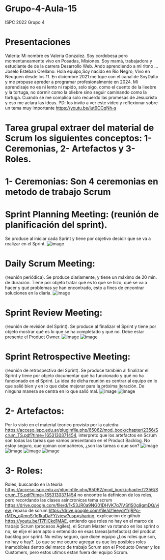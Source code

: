 # Grupo-4-Aula-15
ISPC 2022 Grupo 4

# Presentaciones
Valeria: Mi nombre es Valeria Gonzalez. Soy cordobesa pero momentaneamente vivo en Posadas, Misiones. Soy mamá, trabajadora y estudiante de de la carrera Desarrollo Web. Ando aprendiendo a mi ritmo ...
Joselo Esteban Orellano: Hola equipo,Soy nacido en Rio Negro, Vivo en Neuquen desde los 11. En diciembre 2021 me tope con el canal de SoyDalto y me propuse apreder a programar profesionalmente en 2024. Mi aprendisaje no es ni lento ni rapido, solo sigo, como el cuento de la lieebre y la tortuga, no dormir como la oliebre sino seguir caminando como la tortuga. Cuando se me complica solo recuerdo las promesas de Jesucristo y eso me aclara las ideas. PD: los invito a ver este video y reflexionar sobre un tema muy importante https://youtu.be/iut9CCqNh-s




# Tarea grupal extraer del material de Scrum los siguientes conceptos: 1- Ceremonias, 2- Artefactos y 3- Roles.

# 1- Ceremonias: Son 4 ceremonias en metodo de trabajo Scrum

# Sprint Planning Meeting: (reunión de planificación del sprint).
Se produce al iniciar cada 
Sprint y tiene por objetivo decidir que se va a realizar en el Sprint.
![image](https://user-images.githubusercontent.com/95329694/174450255-5e4026b0-4c4f-41a7-addd-c8d4924ee609.png)

# Daily Scrum Meeting:
(reunión periódica). Se produce diariamente, y tiene un máximo de 
20 min. de duración. Tiene por objeto tratar qué es lo que se hizo, qué se va a hacer y 
qué problemas se han encontrado, esto a fines de encontrar soluciones en la diaria.
![image](https://user-images.githubusercontent.com/95329694/174450341-ea01ddec-7953-4435-93f7-649ab206d71c.png)

# Sprint Review Meeting:
(reunión de revisión del Sprint). Se produce al finalizar el Sprint y 
tiene por objeto mostrar qué es lo que se ha completado y qué no. Debe estar presente el 
Product Owner.
![image](https://user-images.githubusercontent.com/95329694/174450369-2abfe66f-c7f7-4d68-8f0e-73a0fe7790c5.png)
![image](https://user-images.githubusercontent.com/95329694/174450421-69a87ed2-93b3-419f-8023-73d1997064fd.png)

# Sprint Retrospective Meeting:
(reunión de retrospectiva del Sprint). Se produce también al 
finalizar el Sprint y tiene por objeto documentar qué ha funcionado y qué no ha funcionado 
en el Sprint. La idea de dicha reunión es centrar al equipo en lo que salió bien y en lo que 
debe mejorar para la próxima iteración. De ninguna manera se centra en lo que salió mal.
![image](https://user-images.githubusercontent.com/95329694/174450532-9ec8a467-f5b4-4681-8689-b77741492ab6.png)
![image](https://user-images.githubusercontent.com/95329694/174450556-57931e52-a757-4dfa-8477-15094e90a8b7.png)

# 2- Artefactos:
Por lo visto en el material teorico provisto por la catedra https://acceso.ispc.edu.ar/pluginfile.php/65062/mod_book/chapter/2356/Scrum_TS.pdf?time=1653130371454, interpreto que los artefactos en Scrum son todas las tareas que vamos presentando en el Product Backlog. No estoy seguro, que opinan compañeros, ¿son las tareas o que son?
![image](https://user-images.githubusercontent.com/95329694/174450918-e83a288b-6a76-4f9c-8ae8-9cecfc5f8ce4.png)
![image](https://user-images.githubusercontent.com/95329694/174450958-226ae60d-9eda-4302-b6d5-62a1238b4a30.png)
![image](https://user-images.githubusercontent.com/95329694/174450977-2bc5e7f9-4e91-473d-919d-85647a1d058e.png)
![image](https://user-images.githubusercontent.com/95329694/174451000-e4507cf0-78b3-4b70-b6f2-d251e765766a.png)

# 3- Roles:
Roles, buscando en la teoria https://acceso.ispc.edu.ar/pluginfile.php/65062/mod_book/chapter/2356/Scrum_TS.pdf?time=1653130371454 no encontre la definicon de los roles, pero recordando las clases asincronicas tema scrum https://drive.google.com/file/d/1k53JR0a9NG01DHVK7q7iVSflS0g8gmDQ/view, repaso de scrum https://drive.google.com/file/d/1eeyoYfrjRPp-rMDs_oXmqSr1o1kaDaFY/view?usp=sharing, explicacion de github https://youtu.be/T7FICkd1MAE, entiendo que roles no hay en el marco de trabajo Scrum (procesos Agiles), el Scrum Master va rotando en los sprint o no, se elije el asm apto o entendido en esas tareas(artefactos) del prodcut backlog por sprint.
No estoy seguro, que dicen equipo ¿Los roles que son, no hay o hay?.
Lo que se me ocurre agregar es que los posibles roles inamobibles dentro del marco de trabajo Scrum son el  Producto Owner y los Customers, pero estos utimos estan fuera del equipo Scrum.
